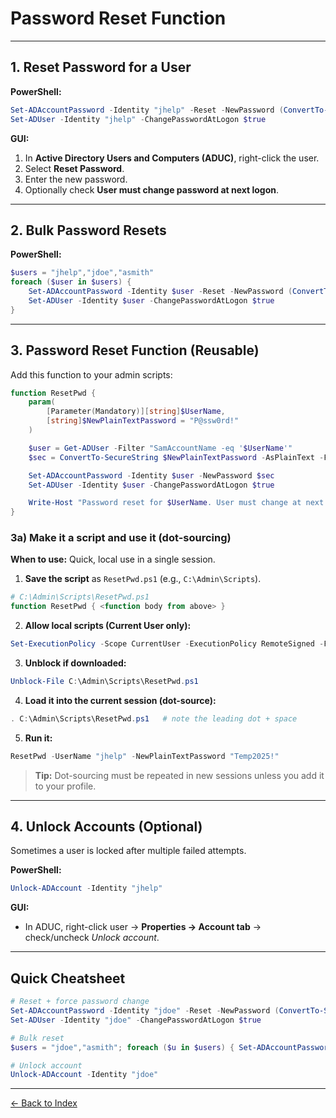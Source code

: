 # Password Reset Function

---

## 1. Reset Password for a User
**PowerShell:**
```powershell
Set-ADAccountPassword -Identity "jhelp" -Reset -NewPassword (ConvertTo-SecureString "NewP@ssw0rd!" -AsPlainText -Force)
Set-ADUser -Identity "jhelp" -ChangePasswordAtLogon $true
```

**GUI:**
1. In **Active Directory Users and Computers (ADUC)**, right-click the user.
2. Select **Reset Password**.
3. Enter the new password.
4. Optionally check **User must change password at next logon**.

---

## 2. Bulk Password Resets
**PowerShell:**
```powershell
$users = "jhelp","jdoe","asmith"
foreach ($user in $users) {
    Set-ADAccountPassword -Identity $user -Reset -NewPassword (ConvertTo-SecureString "Welcome2025!" -AsPlainText -Force)
    Set-ADUser -Identity $user -ChangePasswordAtLogon $true
}
```

---

## 3. Password Reset Function (Reusable)
Add this function to your admin scripts:
```powershell
function ResetPwd {
    param(
        [Parameter(Mandatory)][string]$UserName,
        [string]$NewPlainTextPassword = "P@ssw0rd!"
    )

    $user = Get-ADUser -Filter "SamAccountName -eq '$UserName'"
    $sec = ConvertTo-SecureString $NewPlainTextPassword -AsPlainText -Force

    Set-ADAccountPassword -Identity $user -NewPassword $sec
    Set-ADUser -Identity $user -ChangePasswordAtLogon $true

    Write-Host "Password reset for $UserName. User must change at next logon."
}
```

### 3a) Make it a **script** and use it (dot-sourcing)
**When to use:** Quick, local use in a single session.

1) **Save the script** as `ResetPwd.ps1` (e.g., `C:\Admin\Scripts`).
```powershell
# C:\Admin\Scripts\ResetPwd.ps1
function ResetPwd { <function body from above> }
```
2) **Allow local scripts (Current User only):**
```powershell
Set-ExecutionPolicy -Scope CurrentUser -ExecutionPolicy RemoteSigned -Force
```
3) **Unblock if downloaded:**
```powershell
Unblock-File C:\Admin\Scripts\ResetPwd.ps1
```
4) **Load it into the current session (dot-source):**
```powershell
. C:\Admin\Scripts\ResetPwd.ps1   # note the leading dot + space
```
5) **Run it:**
```powershell
ResetPwd -UserName "jhelp" -NewPlainTextPassword "Temp2025!"
```
> **Tip:** Dot-sourcing must be repeated in new sessions unless you add it to your profile.

---

## 4. Unlock Accounts (Optional)
Sometimes a user is locked after multiple failed attempts.

**PowerShell:**
```powershell
Unlock-ADAccount -Identity "jhelp"
```

**GUI:**
- In ADUC, right-click user -> **Properties -> Account tab** -> check/uncheck *Unlock account*.

---

## Quick Cheatsheet
```powershell
# Reset + force password change
Set-ADAccountPassword -Identity "jdoe" -Reset -NewPassword (ConvertTo-SecureString "TempP@ss1" -AsPlainText -Force)
Set-ADUser -Identity "jdoe" -ChangePasswordAtLogon $true

# Bulk reset
$users = "jdoe","asmith"; foreach ($u in $users) { Set-ADAccountPassword -Identity $u -Reset -NewPassword (ConvertTo-SecureString "Welcome2025!" -AsPlainText -Force); Set-ADUser -Identity $u -ChangePasswordAtLogon $true }

# Unlock account
Unlock-ADAccount -Identity "jdoe"
```

---

[← Back to Index](../AD.md)